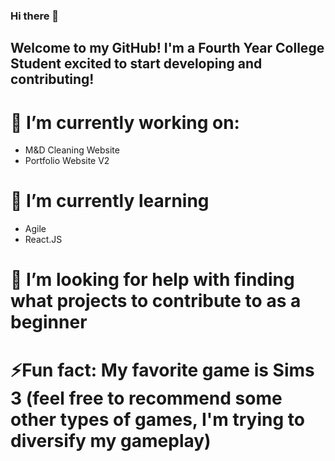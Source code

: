 ### Hi there 👋

## Welcome to my GitHub! I'm a Fourth Year College Student excited to start developing and contributing!

# 🔭 I’m currently working on:
- M&D Cleaning Website
- Portfolio Website V2

# 🌱 I’m currently learning
- Agile
- React.JS

# 🤔 I’m looking for help with finding what projects to contribute to as a beginner

# ⚡Fun fact: My favorite game is Sims 3 (feel free to recommend some other types of games, I'm trying to diversify my gameplay)


<!--
**chewitt1/chewitt1** is a ✨ _special_ ✨ repository because its `README.md` (this file) appears on your GitHub profile.

Here are some ideas to get you started:

- 🔭 I’m currently working on ...
- 🌱 I’m currently learning ...
- 👯 I’m looking to collaborate on ...
- 🤔 I’m looking for help with ...
- 💬 Ask me about ...
- 📫 How to reach me: ...
- 😄 Pronouns: ...
- ⚡ Fun fact: ...
-->
